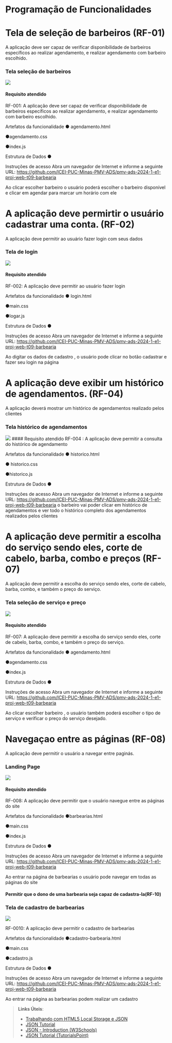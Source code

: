 # Programação de Funcionalidades

# Tela de seleção de barbeiros (RF-01)
A aplicação deve ser capaz de verificar disponibilidade de barbeiros específicos ao realizar agendamento,
e realizar agendamento com barbeiro escolhido.

### Tela seleção de barbeiros
<img src="https://github.com/ICEI-PUC-Minas-PMV-ADS/pmv-ads-2024-1-e1-proj-web-t09-barbearia/blob/main/documentos/img/TelaDeBarbeiros.png">
  
#### Requisito atendido
RF-001: A aplicação deve ser capaz de verificar disponibilidade de barbeiros específicos ao realizar agendamento,
e realizar agendamento com barbeiro escolhido.


Artefatos da funcionalidade
● agendamento.html

●agendamento.css

●index.js

Estrutura de Dados
●

Instruções de acesso
Abra um navegador de Internet e informe a seguinte URL: https://github.com/ICEI-PUC-Minas-PMV-ADS/pmv-ads-2024-1-e1-proj-web-t09-barbearia

Ao clicar escolher barbeiro o usuário poderá escolher o barbeiro disponível e clicar em agendar para marcar um horário com ele

# A aplicação deve permirtir o usuário cadastrar uma conta. (RF-02)
A aplicação deve permitir ao usuário fazer login com seus dados



### Tela de login
<img src="https://github.com/ICEI-PUC-Minas-PMV-ADS/pmv-ads-2024-1-e1-proj-web-t09-barbearia/blob/main/documentos/img/Captura%20de%20tela%20de%202024-06-09%2022-22-41.png">
  
#### Requisito atendido
RF-002: A aplicação deve permitir ao usuário fazer login


Artefatos da funcionalidade
● login.html

●main.css

●logar.js

Estrutura de Dados
●

Instruções de acesso
Abra um navegador de Internet e informe a seguinte URL: https://github.com/ICEI-PUC-Minas-PMV-ADS/pmv-ads-2024-1-e1-proj-web-t09-barbearia

Ao digitar os dados de cadastro , o usuário pode clicar no botão cadastrar e fazer seu login na página

# A aplicação deve exibir um histórico de agendamentos. (RF-04)
A aplicação deverá mostrar um histórico de agendamentos realizado pelos clientes 


### Tela histórico de agendamentos
<img src="https://github.com/ICEI-PUC-Minas-PMV-ADS/pmv-ads-2024-1-e1-proj-web-t09-barbearia/blob/main/documentos/img/historico.PNG"> 
#### Requisito atendido
RF-004 : A aplicação deve permitir a consulta do histórico de agendamento 

Artefatos da funcionalidade
● historico.html

● historico.css

●historico.js

Estrutura de Dados
●

Instruções de acesso
Abra um navegador de Internet e informe a seguinte URL: https://github.com/ICEI-PUC-Minas-PMV-ADS/pmv-ads-2024-1-e1-proj-web-t09-barbearia
o barbeiro vai poder clicar em histórico de agendamentos e ver todo o histórico completo dos agendamentos realizados pelos clientes

# A aplicação deve permitir a escolha do serviço sendo eles, corte de cabelo, barba, combo e preços (RF-07)
A aplicação deve permitir a escolha do serviço sendo eles, corte de cabelo, barba, combo, e também o preço do serviço.



### Tela seleção de serviço e preço 
<img src="https://github.com/ICEI-PUC-Minas-PMV-ADS/pmv-ads-2024-1-e1-proj-web-t09-barbearia/blob/main/documentos/img/agendamento.PNG">
  
#### Requisito atendido
RF-007: A aplicação deve permitir a escolha do serviço sendo eles, corte de cabelo, barba, combo, e também o preço do serviço.


Artefatos da funcionalidade
● agendamento.html

●agendamento.css

●index.js

Estrutura de Dados
●

Instruções de acesso
Abra um navegador de Internet e informe a seguinte URL: https://github.com/ICEI-PUC-Minas-PMV-ADS/pmv-ads-2024-1-e1-proj-web-t09-barbearia

Ao clicar escolher barbeiro , o usuário também poderá escolher o tipo de serviço e verificar o preço do serviço desejado.

# Navegaçao entre as páginas (RF-08)
A aplicação deve permitir o usuário a navegar entre paginás.

### Landing Page 
<img src="https://github.com/ICEI-PUC-Minas-PMV-ADS/pmv-ads-2024-1-e1-proj-web-t09-barbearia/blob/main/documentos/img/LandingPage.png">
  
#### Requisito atendido
RF-008: A aplicação deve permitir que o usuário navegue entre as páginas do site

Artefatos da funcionalidade
●barbearias.html

●main.css

●index.js

Estrutura de Dados
●

Instruções de acesso
Abra um navegador de Internet e informe a seguinte URL: https://github.com/ICEI-PUC-Minas-PMV-ADS/pmv-ads-2024-1-e1-proj-web-t09-barbearia

Ao entrar na página de barbearias o usuário pode navegar em todas as páginas do site


  
#### Permitir que o dono de uma barbearia seja capaz de cadastra-la(RF-10)
### Tela de cadastro de barbearias
<img src="https://github.com/ICEI-PUC-Minas-PMV-ADS/pmv-ads-2024-1-e1-proj-web-t09-barbearia/blob/main/documentos/img/cadastro-barbearia.PNG">

RF-0010: A aplicação deve permitir o cadastro de barbearias

Artefatos da funcionalidade
●cadastro-barbearia.html

●main.css

●cadastro.js

Estrutura de Dados
●

Instruções de acesso
Abra um navegador de Internet e informe a seguinte URL: https://github.com/ICEI-PUC-Minas-PMV-ADS/pmv-ads-2024-1-e1-proj-web-t09-barbearia

Ao entrar na página as barbearias podem realizar um cadastro






> **Links Úteis**:
> - [Trabalhando com HTML5 Local Storage e JSON](https://www.devmedia.com.br/trabalhando-com-html5-local-storage-e-json/29045)
> - [JSON Tutorial](https://www.w3resource.com/JSON)
> - [JSON - Introduction (W3Schools)](https://www.w3schools.com/js/js_json_intro.asp)
> - [JSON Tutorial (TutorialsPoint)](https://www.tutorialspoint.com/json/index.htm)

